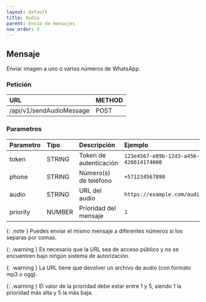 ```yaml
---
layout: default
title: Audio
parent: Envio de mensajes
nav_order: 3
---
```

## Mensaje
Enviar imagen a uno o varios números de WhatsApp.

### Petición

| URL        				         | METHOD   |
|:---------------------------|:---------|
| /api/v1/sendAudioMessage   | POST     |

### Parametros

| Parametro  | Tipo		| Descripción 			     | Ejemplo   		                          |
|:-----------|:-------|:-----------------------|:---------------------------------------|
| token 		 | STRING	| Token de autenticación | `123e4567-e89b-12d3-a456-426614174000` |
| phone 		 | STRING	| Número(s) de teléfono  | `+571234567890`                        |
| audio      | STRING | URL del audio          | `https://example.com/audio.mp3`        |
| priority	 | NUMBER	| Prioridad del mensaje  | `1`                                    |

{: .note }
Puedes enviar el mismo mensaje a diferentes números si los separas por comas.

{: .warning }
Es necesario que la URL sea de acceso público y no se encuentren bajo ningún sistema de autorización.

{: .warning }
La URL tiene que devolver un archivo de audio (con formato mp3 o ogg).

{: .warning }
El valor de la prioridad debe estar entre 1 y 5, siendo 1 la prioridad más alta y 5 la más baja.
